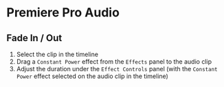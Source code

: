 # Premiere Pro Audio

## Fade In / Out

1. Select the clip in the timeline
2. Drag a `Constant Power` effect from the `Effects` panel to the audio clip
3. Adjust the duration under the `Effect Controls` panel (with the `Constant Power` effect selected on the audio clip in the timeline)
